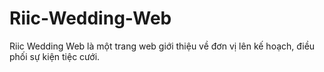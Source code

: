 # Riic-Wedding-Web
Riic Wedding Web là một trang web giới thiệu về đơn vị lên kế hoạch, điều phối sự kiện tiệc cưới.
